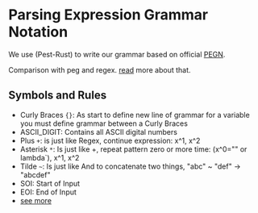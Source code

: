 # Parsing Expression Grammar Notation

We use (Pest-Rust) to write our grammar based on official
[PEGN](https://pegn.dev/).

Comparison with peg and regex.
[read](https://guitarvydas.github.io/2021/03/19/Racket-PEG.html) more about
that.

## Symbols and Rules

- Curly Braces `{}`: As start to define new line of grammar for a variable you
  must define grammar between a Curly Braces
- ASCII_DIGIT: Contains all ASCII digital numbers
- Plus `+`: is just like Regex, continue expression: x^1, x^2
- Asterisk `*`: Is just like +, repeat pattern zero or more time:       (x^0=""
  or lambda`), x^1, x^2
- Tilde `~`: Is just like And to concatenate two things, "abc" ~ "def" ->
  "abcdef"
- SOI: Start of Input
- EOI: End of Input
- [see more](http://stackoverflow.com/questions/15433188/ddg#15433225)